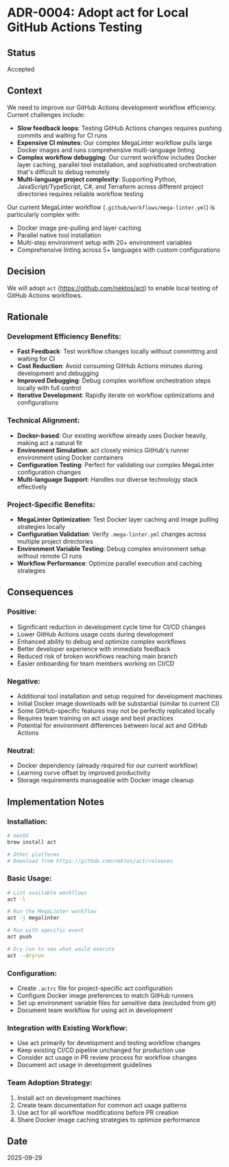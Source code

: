 # ADR-0004: Adopt act for Local GitHub Actions Testing

## Status

Accepted

## Context

We need to improve our GitHub Actions development workflow efficiency. Current challenges include:

- **Slow feedback loops**: Testing GitHub Actions changes requires pushing commits and waiting for CI runs
- **Expensive CI minutes**: Our complex MegaLinter workflow pulls large Docker images and runs comprehensive multi-language linting
- **Complex workflow debugging**: Our current workflow includes Docker layer caching, parallel tool installation, and sophisticated orchestration that's difficult to debug remotely
- **Multi-language project complexity**: Supporting Python, JavaScript/TypeScript, C#, and Terraform across different project directories requires reliable workflow testing

Our current MegaLinter workflow (`.github/workflows/mega-linter.yml`) is particularly complex with:
- Docker image pre-pulling and layer caching
- Parallel native tool installation
- Multi-step environment setup with 20+ environment variables
- Comprehensive linting across 5+ languages with custom configurations

## Decision

We will adopt `act` (https://github.com/nektos/act) to enable local testing of GitHub Actions workflows.

## Rationale

### Development Efficiency Benefits:
- **Fast Feedback**: Test workflow changes locally without committing and waiting for CI
- **Cost Reduction**: Avoid consuming GitHub Actions minutes during development and debugging
- **Improved Debugging**: Debug complex workflow orchestration steps locally with full control
- **Iterative Development**: Rapidly iterate on workflow optimizations and configurations

### Technical Alignment:
- **Docker-based**: Our existing workflow already uses Docker heavily, making act a natural fit
- **Environment Simulation**: act closely mimics GitHub's runner environment using Docker containers
- **Configuration Testing**: Perfect for validating our complex MegaLinter configuration changes
- **Multi-language Support**: Handles our diverse technology stack effectively

### Project-Specific Benefits:
- **MegaLinter Optimization**: Test Docker layer caching and image pulling strategies locally
- **Configuration Validation**: Verify `.mega-linter.yml` changes across multiple project directories
- **Environment Variable Testing**: Debug complex environment setup without remote CI runs
- **Workflow Performance**: Optimize parallel execution and caching strategies

## Consequences

### Positive:
- Significant reduction in development cycle time for CI/CD changes
- Lower GitHub Actions usage costs during development
- Enhanced ability to debug and optimize complex workflows
- Better developer experience with immediate feedback
- Reduced risk of broken workflows reaching main branch
- Easier onboarding for team members working on CI/CD

### Negative:
- Additional tool installation and setup required for development machines
- Initial Docker image downloads will be substantial (similar to current CI)
- Some GitHub-specific features may not be perfectly replicated locally
- Requires team training on act usage and best practices
- Potential for environment differences between local act and GitHub Actions

### Neutral:
- Docker dependency (already required for our current workflow)
- Learning curve offset by improved productivity
- Storage requirements manageable with Docker image cleanup

## Implementation Notes

### Installation:
```bash
# macOS
brew install act

# Other platforms
# Download from https://github.com/nektos/act/releases
```

### Basic Usage:
```bash
# List available workflows
act -l

# Run the MegaLinter workflow
act -j megalinter

# Run with specific event
act push

# Dry run to see what would execute
act --dryrun
```

### Configuration:
- Create `.actrc` file for project-specific act configuration
- Configure Docker image preferences to match GitHub runners
- Set up environment variable files for sensitive data (excluded from git)
- Document team workflow for using act in development

### Integration with Existing Workflow:
- Use act primarily for development and testing workflow changes
- Keep existing CI/CD pipeline unchanged for production use
- Consider act usage in PR review process for workflow changes
- Document act usage in development guidelines

### Team Adoption Strategy:
1. Install act on development machines
2. Create team documentation for common act usage patterns
3. Use act for all workflow modifications before PR creation
4. Share Docker image caching strategies to optimize performance

## Date

2025-09-29
